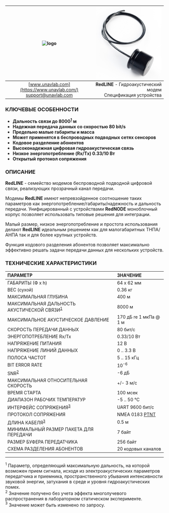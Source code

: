 | ![logo](https://ucnl.github.io/documentation/sm_logo.png) | ![logo](/documentation/def_modem_black.png) |
| :---: | ---: |
| [www.unavlab.com](https://www.unavlab.com/) <br/> [support@unavlab.com](mailto:support@unavlab.com) | **RedLINE** - Гидроакустический модем <br/> Спецификация устройства |

<div style="page-break-after: always;"></div>

### КЛЮЧЕВЫЕ ОСОБЕННОСТИ
* **Дальность связи до 8000<sup>[1](#footnote1)</sup> м**
* **Надежная передача данных со скоростью 80 bit/s**
* **Предельно малые габариты и масса**
* **Может применятся в беспроводных подводных сетях сенсоров**
* **Кодовое разделение абонентов**
* **Высоконадежная цифровая гидроакустическая связь**
* **Низкое энергопотребление (Rx/Tx) 0.33/10 Вт**
* **Открытый протокол сопряжения**

### ОПИСАНИЕ
**RedLINE** - семейство модемов беспроводной подводной цифровой связи, реализующих прозрачный канал передачи. 

Модемы **RedLINE** имеют непревзойденное соотношение таких параметров как энергопотребление/габариты/надежность и дальность передачи.
Унифицированный с устройствами **RedNODE** моноблочный корпус позволяет использовать типовые решения для интеграции.

Малый размер, низкое энергопотребление и простота использования делают **RedLINE** идеальным решением как для малогабаритных ТНПА/АНПА так 
и для более крупных устройств.

Функция кодового разделения абонентов позволяет максимально эффективно решать задачи передачи данных для нескольких устройств.

<div style="page-break-after: always;"></div>

### ТЕХНИЧЕСКИЕ ХАРАКТЕРИСТИКИ

| ПАРАМЕТР | ЗНАЧЕНИЕ |
| :--- | :--- |
| ГАБАРИТЫ (Ф х h) | 64 x 62 мм |
| ВЕС (сухой) | 0.36 кг |
| МАКСИМАЛЬНАЯ ГЛУБИНА | 400 м |
| МАКСИМАЛЬНАЯ ДАЛЬНОСТЬ АКУСТИЧЕСКОЙ СВЯЗИ<sup>[1](#footnote1)</sup> | 8000 м |
| МАКСИМАЛЬНОЕ АКУСТИЧЕСКОЕ ДАВЛЕНИЕ | 170 дБ re 1 мкПа @ 1 м |
| СКОРОСТЬ ПЕРЕДАЧИ ДАННЫХ | 80 бит/с |
| ЭНЕРГОПОТРЕБЛЕНИЕ Rx/Tx | 0.33/10 Вт |
| НАПРЯЖЕНИЕ ПИТАНИЯ | 12 В |
| НАПРЯЖЕНИЕ ЛИНИЙ ДАННЫХ | 0 .. 3.3 В |
| ПОЛОСА ЧАСТОТ | 5 .. 15 кГц |
| BIT ERROR RATE | 10<sup>-6</sup> |
| SNR<sup>[2](#footnote2)</sup> | -6 дБ |
| МАКСИМАЛЬНАЯ ОТНОСИТЕЛЬНАЯ СКОРОСТЬ | +/- 3 м/с |
| ВРЕМЯ СТАРТА | 100 мсек |
| ДИАПАЗОН РАБОЧИХ ТЕМПЕРАТУР | -5 .. 50 °C |
| ИНТЕРФЕЙС СОПРЯЖЕНИЯ<sup>[3](#footnote3)</sup> | UART 9600 бит/с |
| ПРОТОКОЛ СОПРЯЖЕНИЯ | NMEA 0183 [PTNT](RedLINE_Protocol_Specifications_ru.md) |
| ДЛИНА КАБЕЛЯ<sup>[3](#footnote3)</sup> | 0.5 м |
| МИНИМАЛЬНЫЙ РАЗМЕР ПАКЕТА ДЛЯ ПЕРЕДАЧИ | 7 байт |
| РАЗМЕР БУФЕРА ПЕРЕДАТЧИКА | 256 байт |
| СХЕМА РАЗДЕЛЕНИЯ АБОНЕНТОВ | 20 кодовых каналов |

________________
<a name="footnote1"><sup>1</sup></a> Параметр, определяющий максимальную дальность, на которой возможен прием сигнала, исходя из электроакустических параметров передатчика и приемника, пространственного убывания интенсивности звуковой энергии, затухания в среде и уровня гидроакустических помех.  
<a name="footnote2"><sup>2</sup></a> Значение получено без учета эффекта многолучевого распространения в лабораторном статическом эксперименте.  
<a name="footnote3"><sup>3</sup></a> Значение может быть изменено по запросу.  

<div style="page-break-after: always;"></div>
